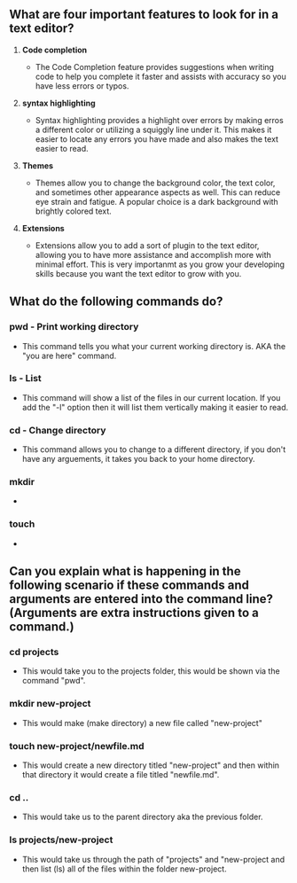 ## What are four important features to look for in a text editor?

1. **Code completion**
 
      * The Code Completion feature provides suggestions when writing code to help you complete it faster and assists with accuracy so you have less errors or typos. 
1. **syntax highlighting**

     * Syntax highlighting provides a highlight over errors by making erros a different color or utilizing a squiggly line under it. This makes it easier to locate any errors you have made and also makes the text easier to read.
1. **Themes**

    * Themes allow you to change the background color, the text color, and sometimes other appearance aspects as well. This can reduce eye strain and fatigue. A popular choice is a dark background with brightly colored text. 
1. **Extensions**

   * Extensions allow you to add a sort of plugin to the text editor, allowing you to have more assistance and accomplish more with minimal effort. This is very importanmt as you grow your developing skills because you want the text editor to grow with you.

## What do the following commands do?

### pwd - Print working directory

*  This command tells you what your current working directory is. AKA the "you are here" command.


### ls - List

* This command will show a list of the files in our current location. If you add the "-l" option then it will list them vertically making it easier to read.

### cd - Change directory

* This command allows you to change to a different directory, if you don't have any arguements, it takes you back to your home directory.

### mkdir

* 

### touch

* 

## Can you explain what is happening in the following scenario if these commands and arguments are entered into the command line? (Arguments are extra instructions given to a command.)


### cd projects

*  This would take you to the projects folder, this would be shown via the command "pwd". 

### mkdir new-project

*  This would make (make directory) a new file called "new-project"

### touch new-project/newfile.md

* This would create a new directory titled "new-project" and then within that directory it would create a file titled "newfile.md". 

### cd ..

* This would take us to the parent directory aka the previous folder.

### ls projects/new-project

* This would take us through the path of "projects" and "new-project and then list (ls) all of the files within the folder new-project.
